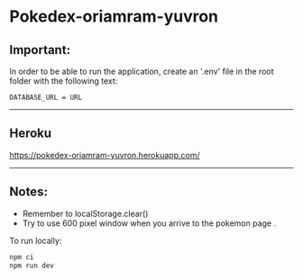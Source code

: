 # Pokedex-oriamram-yuvron

## Important:

In order to be able to run the application, create an '.env' file in the root folder with the following text:

```
DATABASE_URL = URL
```


---

## Heroku

https://pokedex-oriamram-yuvron.herokuapp.com/

---

## Notes:

- Remember to localStorage.clear()
- Try to use 600 pixel window when you arrive to the pokemon page .

To run locally:

```javascript
npm ci
npm run dev
```
